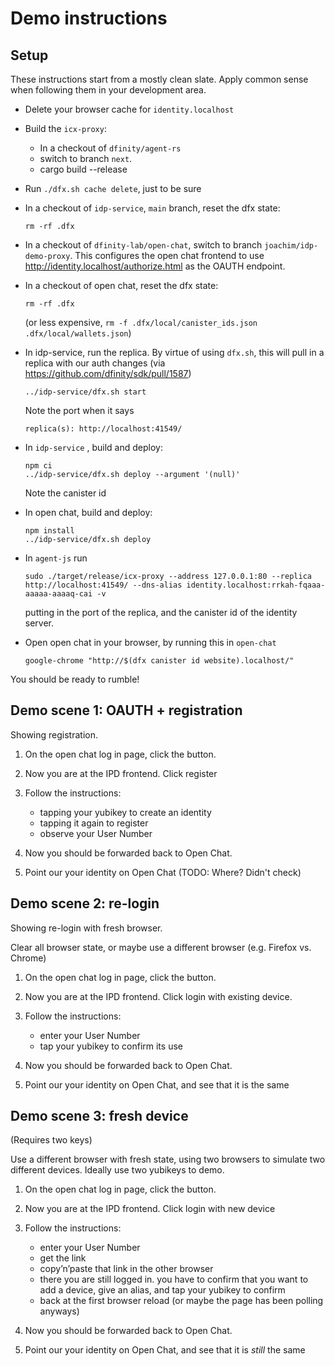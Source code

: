 # Demo instructions

## Setup

These instructions start from a mostly clean slate. Apply common sense when following them in your development area.

* Delete your browser cache for `identity.localhost`
* Build the `icx-proxy`:
  - In a checkout of `dfinity/agent-rs`
  - switch to branch `next`.
  - cargo build --release

* Run `./dfx.sh cache delete`, just to be sure
* In a checkout of `idp-service`, `main` branch, reset the dfx state:
  ```
  rm -rf .dfx
  ```
* In a checkout of `dfinity-lab/open-chat`, switch to branch `joachim/idp-demo-proxy`.
  This configures the open chat frontend to use
  <http://identity.localhost/authorize.html> as the OAUTH endpoint.
* In a checkout of open chat, reset the dfx state:
  ```
  rm -rf .dfx
  ```
  (or less expensive, `rm -f .dfx/local/canister_ids.json .dfx/local/wallets.json`)
* In idp-service, run the replica. By virtue of using `dfx.sh`, this will pull
  in a replica with our auth changes (via https://github.com/dfinity/sdk/pull/1587)
  ```
  ../idp-service/dfx.sh start
  ```
  Note the port when it says
  ```
  replica(s): http://localhost:41549/
  ```

* In `idp-service` , build and deploy:
  ```
  npm ci
  ../idp-service/dfx.sh deploy --argument '(null)'
  ```
  Note the canister id

* In open chat, build and deploy:
  ```
  npm install
  ../idp-service/dfx.sh deploy
  ```

* In `agent-js` run
  ```
  sudo ./target/release/icx-proxy --address 127.0.0.1:80 --replica http://localhost:41549/ --dns-alias identity.localhost:rrkah-fqaaa-aaaaa-aaaaq-cai -v
  ```
  putting in the port of the replica, and the canister id of the identity server.

* Open open chat in your browser, by running this in `open-chat`
  ```
  google-chrome "http://$(dfx canister id website).localhost/"
  ```

You should be ready to rumble!

## Demo scene 1: OAUTH + registration

Showing registration.

1. On the open chat log in page, click the button.
2. Now you are at the IPD frontend. Click register
3. Follow the instructions:

   * tapping your yubikey to create an identity
   * tapping it again to register
   * observe your User Number

4. Now you should be forwarded back to Open Chat.
5. Point our your identity on Open Chat (TODO: Where? Didn't check)

## Demo scene 2: re-login

Showing re-login with fresh browser.

Clear all browser state, or maybe use a different browser (e.g. Firefox vs. Chrome)

1. On the open chat log in page, click the button.
2. Now you are at the IPD frontend. Click login with existing device.
3. Follow the instructions:

   * enter your User Number
   * tap your yubikey to confirm its use

4. Now you should be forwarded back to Open Chat.
5. Point our your identity on Open Chat, and see that it is the same


## Demo scene 3: fresh device

(Requires two keys)

Use a different browser with fresh state, using two browsers to simulate two
different devices. Ideally use two yubikeys to demo.

1. On the open chat log in page, click the button.
2. Now you are at the IPD frontend. Click login with new device
3. Follow the instructions:

   * enter your User Number
   * get the link
   * copy’n’paste that link in the other browser
   * there you are still logged in. you have to confirm that you want
     to add a device, give an alias, and tap your yubikey to confirm
   * back at the first browser reload (or maybe the page has been polling anyways)

4. Now you should be forwarded back to Open Chat.
5. Point our your identity on Open Chat, and see that it is _still_ the same
